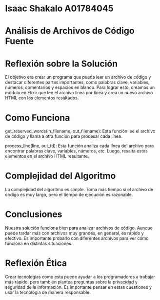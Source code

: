 # Isaac Shakalo A01784045

# Análisis de Archivos de Código Fuente

# Reflexión sobre la Solución

El objetivo era crear un programa que pueda leer un archivo de código y destacar diferentes partes importantes, como palabras clave, variables, números, comentarios y espacios en blanco. Para lograr esto, creamos un módulo en Elixir que lee el archivo línea por línea y crea un nuevo archivo HTML con los elementos resaltados.

# Como Funciona

get_reserved_words(in_filename, out_filename): Esta función lee el archivo de código y llama a otra función para procesar cada línea.

process_line(line, out_fd): Esta función analiza cada línea del archivo para encontrar palabras clave, variables, números, etc. Luego, resalta estos elementos en el archivo HTML resultante.

# Complejidad del Algoritmo

La complejidad del algoritmo es simple. Toma más tiempo si el archivo de código es muy largo, pero el tiempo de ejecución es razonable.

# Conclusiones

Nuestra solución funciona bien para analizar archivos de código.
Aunque puede tardar más con archivos muy grandes, en general, es rápido y efectivo.
Es importante probarlo con diferentes archivos para ver cómo funciona en distintas situaciones.

# Reflexión Ética

Crear tecnologías como esta puede ayudar a los programadores a trabajar más rápido, pero también plantea preguntas sobre la privacidad y seguridad de la información. Es importante pensar en estas cuestiones y usar la tecnología de manera responsable.
